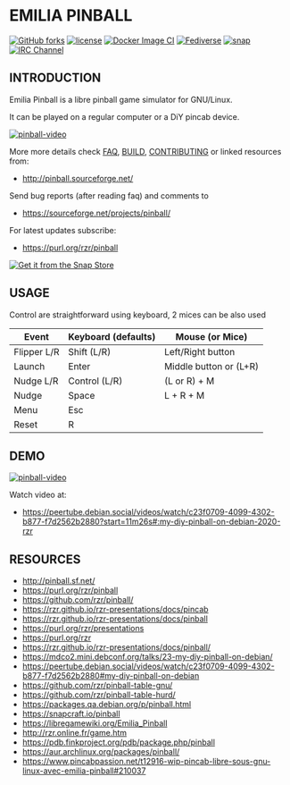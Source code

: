 # EMILIA PINBALL #

[![GitHub forks](
https://img.shields.io/github/forks/rzr/pinball.svg?style=social&label=Fork&maxAge=2592000
)](
https://GitHub.com/rzr/pinball/network/
)
[![license](
https://img.shields.io/badge/license-GPL-2.svg
)](GPL-2)
[![Docker Image CI](
https://github.com/adoptware/pinball/actions/workflows/docker-image.yml/badge.svg
)](
https://github.com/adoptware/pinball/actions/workflows/docker-image.yml
)
[![Fediverse](
https://img.shields.io/mastodon/follow/279303?domain=https%3A%2F%2Fmastodon.social&style=social
)](
https://mastodon.social/@rzr/103448015175182101#:pinball:
)
[![snap](
https://snapcraft.io/pinball/badge.svg
)](
https://snapcraft.io/pinball
)
[![IRC Channel](
https://img.shields.io/badge/chat-on%20libera-brightgreen.svg
)](
https://kiwiirc.com/client/irc.libera.chat/#iot
)

## INTRODUCTION ##

Emilia Pinball is a libre pinball game simulator for GNU/Linux.

It can be played on a regular computer or a DiY pincab device.

[![pinball-video](
https://raw.githubusercontent.com/rzr/pinball/master/extra/files/screenshot.png
)](
http://pinball.sf.net
"pinball")

More more details check [FAQ](FAQ.md), [BUILD](BUILD.md), [CONTRIBUTING](CONTRIBUTING.md)
or linked resources from:

* <http://pinball.sourceforge.net/>

Send bug reports (after reading faq) and comments to

* <https://sourceforge.net/projects/pinball/>

For latest updates subscribe:

* <https://purl.org/rzr/pinball>

[![Get it from the Snap Store](
https://snapcraft.io/static/images/badges/en/snap-store-black.svg
)](
https://snapcraft.io/pinball
)

## USAGE ##

Control are straightforward using keyboard, 2 mices can be also used

| Event                   | Keyboard (defaults)     | Mouse (or Mice)         |
|-------------------------|-------------------------|-------------------------|
| Flipper L/R             | Shift (L/R)             | Left/Right button       |
| Launch                  | Enter                   | Middle button or (L+R)  |
| Nudge L/R               | Control (L/R)           | (L or R) + M            |
| Nudge                   | Space                   | L + R + M               |
| Menu                    | Esc                     |                         |
| Reset                   | R                       |                         |

## DEMO ##

[![pinball-video](
https://diode.zone/lazy-static/previews/b764fc94-b455-45f5-a62a-24ec6131112e.jpg
)](
https://rzr.github.io/rzr-presentations/docs/pinball/#/13
"pinball")

Watch video at:

* <https://peertube.debian.social/videos/watch/c23f0709-4099-4302-b877-f7d2562b2880?start=11m26s#:my-diy-pinball-on-debian-2020-rzr>

## RESOURCES ##

* <http://pinball.sf.net/>
* <https://purl.org/rzr/pinball>
* <https://github.com/rzr/pinball/>
* <https://rzr.github.io/rzr-presentations/docs/pincab>
* <https://rzr.github.io/rzr-presentations/docs/pinball>
* <https://purl.org/rzr/presentations>
* <https://purl.org/rzr>
* <https://rzr.github.io/rzr-presentations/docs/pinball/>
* <https://mdco2.mini.debconf.org/talks/23-my-diy-pinball-on-debian/>
* <https://peertube.debian.social/videos/watch/c23f0709-4099-4302-b877-f7d2562b2880#my-diy-pinball-on-debian>
* <https://github.com/rzr/pinball-table-gnu/>
* <https://github.com/rzr/pinball-table-hurd/>
* <https://packages.qa.debian.org/p/pinball.html>
* <https://snapcraft.io/pinball>
* <https://libregamewiki.org/Emilia_Pinball>
* <http://rzr.online.fr/game.htm>
* <https://pdb.finkproject.org/pdb/package.php/pinball>
* <https://aur.archlinux.org/packages/pinball/>
* <https://www.pincabpassion.net/t12916-wip-pincab-libre-sous-gnu-linux-avec-emilia-pinball#210037>
